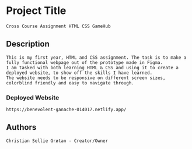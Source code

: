 # Project Title

    Cross Course Assignment HTML CSS GameHub

## Description

    This is my first year, HTML and CSS assignment. The task is to make a fully functional webpage out of the prototype made in Figma.  
    I am tasked with both learning HTML & CSS and using it to create a deployed website, to show off the skills I have learned.
    The website needs to be responsive on different screen sizes, colorblind friendly and easy to navigate through.

### Deployed Website

    https://benevolent-ganache-014017.netlify.app/

## Authors

    Christian Sellie Grøtan - Creator/Owner